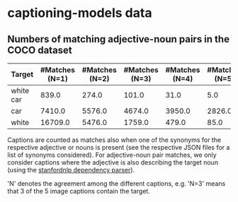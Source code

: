 # captioning-models data

## Numbers of matching adjective-noun pairs in the COCO dataset

Target | #Matches (N=1) |  #Matches (N=2) | #Matches (N=3) | #Matches (N=4) | #Matches (N=5)
-------|----------------| ---------------|-----------------|----------------|--------------
white car | 839.0 | 274.0 | 101.0 | 31.0 | 5.0
car | 7410.0 | 5576.0 | 4674.0 | 3950.0 | 2826.0
white | 16709.0 | 5476.0 | 1759.0 | 479.0 | 85.0


Captions are counted as matches also when one of the synonyms for the respective adjective or nouns is present (see the
respective JSON files for a list of synonyms considered). For adjective-noun pair matches, we only consider captions
where the adjective is also describing the target noun (using the
[stanfordnlp dependency parser](https://github.com/stanfordnlp/stanfordnlp)).

'N' denotes the agreement among the different captions, e.g. 
'N=3' means that 3 of the 5 image captions contain the target.
